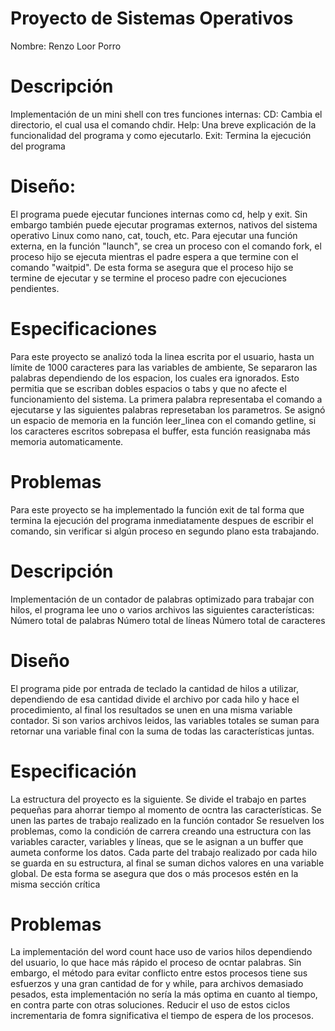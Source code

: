 # Proyecto de Sistemas Operativos
Nombre: Renzo Loor Porro
# Descripción
Implementación de un mini shell con tres funciones internas:
CD: Cambia el directorio, el cual usa el comando chdir.
Help: Una breve explicación de la funcionalidad del programa y como ejecutarlo.
Exit: Termina la ejecución del programa

# Diseño:
El programa puede ejecutar funciones internas como cd, help y exit. Sin embargo también puede ejecutar programas externos, nativos del sistema operativo Linux como nano, cat, touch, etc.
Para ejecutar una función externa, en la función "launch", se crea un proceso con el comando fork, el proceso hijo se ejecuta mientras el padre espera a que termine con el comando "waitpid". 
De esta forma se asegura que el proceso hijo se termine de ejecutar y se termine el proceso padre con ejecuciones pendientes.

# Especificaciones
Para este proyecto se analizó toda la linea escrita por el usuario, hasta un límite de 1000 caracteres para las variables de ambiente, Se separaron las palabras dependiendo de los espacion, los cuales era ignorados. Esto permitia que se escriban dobles espacios o tabs y que no afecte el funcionamiento del sistema. 
La primera palabra representaba el comando a ejecutarse y las siguientes palabras represetaban los parametros.
Se asignó un espacio de memoria en la función leer_linea con el comando getline, si los caracteres escritos sobrepasa el buffer, esta función reasignaba más memoria automaticamente.

# Problemas
Para este proyecto se ha implementado la función exit de tal forma que termina la ejecución del programa inmediatamente despues de escribir el comando, sin verificar si algún proceso en segundo plano esta trabajando. 

# Descripción
Implementación de un contador de palabras optimizado para trabajar con hilos, el programa lee uno o varios archivos las siguientes características:
Número total de palabras
Número total de líneas
Número total de caracteres

# Diseño
El programa pide por entrada de teclado la cantidad de hilos a utilizar, dependiendo de esa cantidad divide el archivo por cada hilo y hace el procedimiento, al final los resultados se unen en una misma variable contador. Si son varios archivos leidos, las variables totales se suman para retornar una variable final con la suma de todas las características juntas.

# Especificación
La estructura del proyecto es la siguiente.
Se divide el trabajo en partes pequeñas para ahorrar tiempo al momento de ocntra las características.
Se unen las partes de trabajo realizado en la función contador
Se resuelven los problemas, como la condición de carrera creando una estructura con las variables caracter, variables y líneas, que se le asignan a un buffer que aumeta conforme los datos. Cada parte del trabajo realizado por cada hilo se guarda en su estructura, al final se suman dichos valores en una variable global. De esta forma se asegura que dos o más procesos estén en la misma sección crítica

# Problemas
La implementación del word count hace uso de varios hilos dependiendo del usuario, lo que hace más rápido el proceso de ocntar palabras. Sin embargo, el método para evitar conflicto entre estos procesos tiene sus esfuerzos y una gran cantidad de for y while, para archivos demasiado pesados, esta implementación no sería la más optima en cuanto al tiempo, en contra parte con otras soluciones. Reducir el uso de estos ciclos incrementaria de fomra significativa el tiempo de espera de los procesos.
